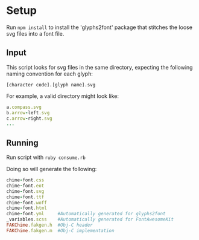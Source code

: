 # Setup

Run `npm install` to install the 'glyphs2font' package that stitches the loose svg files into a font file.

## Input

This script looks for svg files in the same directory, expecting the following naming convention for each glyph:
```
[character code].[glyph name].svg
```
For example, a valid directory might look like:
```ruby
a.compass.svg
b.arrow-left.svg
c.arrow-right.svg
...
```

## Running
Run script with `ruby consume.rb`

Doing so will generate the following:
```ruby
chime-font.css
chime-font.eot
chime-font.svg
chime-font.ttf
chime-font.woff
chime-font.html
chime-font.yml     #Automatically generated for glyphs2font
_variables.scss    #Automatically generated for FontAwesomeKit
FAKChime.fakgen.h  #Obj-C header
FAKChime.fakgen.m  #Obj-C implementation
```
